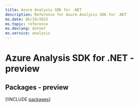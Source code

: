 ```yaml
---
title: Azure Analysis SDK for .NET
description: Reference for Azure Analysis SDK for .NET
ms.date: 06/19/2025
ms.topic: reference
ms.devlang: dotnet
ms.service: analysis
---
```

# Azure Analysis SDK for .NET - preview
## Packages - preview
[!INCLUDE [packages](analysis-index.md)]
